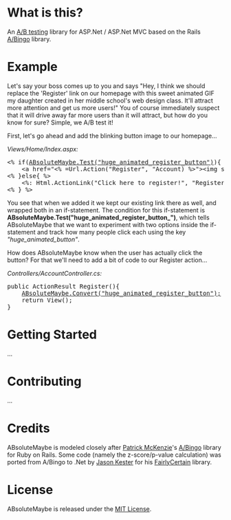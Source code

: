 # What is this?
An [A/B testing](http://en.wikipedia.org/wiki/A/B_testing) library for ASP.Net / ASP.Net MVC based on the Rails [A/Bingo](http://www.bingocardcreator.com/abingo) library.

# Example
Let's say your boss comes up to you and says "Hey, I think we should replace the 'Register' link on our homepage with this sweet animated GIF my daughter created in her middle school's web design class. It'll attract more attention and get us more users!" You of course immediately suspect that it will drive away far more users than it will attract, but how do you know for sure? Simple, we A/B test it!

First, let's go ahead and add the blinking button image to our homepage...

*Views/Home/Index.aspx:*
<pre>
&lt;% if(<u>ABsoluteMaybe.Test("huge_animated_register_button")</u>){ %&gt;
	&lt;a href="&lt;% =Url.Action("Register", "Account) %&gt;"&gt;&lt;img src="/Content/HuuuuugeAnimatedRegisterButton.gif" /&gt;&lt;/a&gt;
&lt;% }else{ %&gt;
	&lt;%: Html.ActionLink("Click here to register!", "Register", "Account") %&gt;
&lt;% } %&gt;
</pre>

You see that when we added it we kept our existing link there as well, and wrapped both in an if-statement. The condition for this if-statement is **ABsoluteMaybe.Test("huge_animated_register_button_")**, which tells ABsoluteMaybe that we want to experiment with two options inside the if-statement and track how many people click each using the key *"huge_animated_button"*.

How does ABsoluteMaybe know when the user has actually click the button? For that we'll need to add a bit of code to our Register action...

*Controllers/AccountController.cs:*
<pre>
public ActionResult Register(){
	<u>ABsoluteMaybe.Convert("huge_animated_register_button");</u>
	return View();
}
</pre>

# Getting Started
...

# Contributing
...

# Credits
ABsoluteMaybe is modeled closely after [Patrick McKenzie](http://twitter.com/patio11)'s [A/Bingo](http://www.bingocardcreator.com/abingo) library for Ruby on Rails. Some code (namely the z-score/p-value calculation) was ported from A/Bingo to .Net by [Jason Kester](http://twitter.com/#!/jasonkester) for his [FairlyCertain](http://www.fairtutor.com/fairlycertain/) library.

# License
ABsoluteMaybe is released under the [MIT License](http://en.wikipedia.org/wiki/MIT_License).